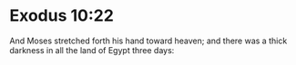 # Exodus 10:22

And Moses stretched forth his hand toward heaven; and there was a thick darkness in all the land of Egypt three days: